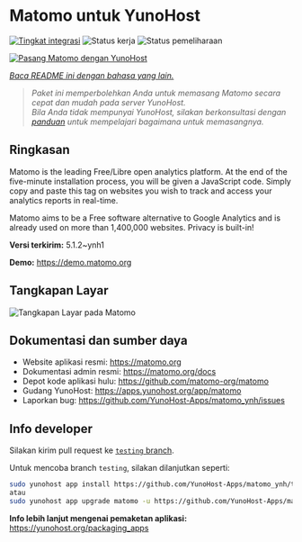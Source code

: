<!--
N.B.: README ini dibuat secara otomatis oleh <https://github.com/YunoHost/apps/tree/master/tools/readme_generator>
Ini TIDAK boleh diedit dengan tangan.
-->

# Matomo untuk YunoHost

[![Tingkat integrasi](https://dash.yunohost.org/integration/matomo.svg)](https://ci-apps.yunohost.org/ci/apps/matomo/) ![Status kerja](https://ci-apps.yunohost.org/ci/badges/matomo.status.svg) ![Status pemeliharaan](https://ci-apps.yunohost.org/ci/badges/matomo.maintain.svg)

[![Pasang Matomo dengan YunoHost](https://install-app.yunohost.org/install-with-yunohost.svg)](https://install-app.yunohost.org/?app=matomo)

*[Baca README ini dengan bahasa yang lain.](./ALL_README.md)*

> *Paket ini memperbolehkan Anda untuk memasang Matomo secara cepat dan mudah pada server YunoHost.*  
> *Bila Anda tidak mempunyai YunoHost, silakan berkonsultasi dengan [panduan](https://yunohost.org/install) untuk mempelajari bagaimana untuk memasangnya.*

## Ringkasan

Matomo is the leading Free/Libre open analytics platform. At the end of the five-minute installation process, you will be given a JavaScript code. Simply copy and paste this tag on websites you wish to track and access your analytics reports in real-time.

Matomo aims to be a Free software alternative to Google Analytics and is already used on more than 1,400,000 websites. Privacy is built-in!


**Versi terkirim:** 5.1.2~ynh1

**Demo:** <https://demo.matomo.org>

## Tangkapan Layar

![Tangkapan Layar pada Matomo](./doc/screenshots/screenshot.png)

## Dokumentasi dan sumber daya

- Website aplikasi resmi: <https://matomo.org>
- Dokumentasi admin resmi: <https://matomo.org/docs>
- Depot kode aplikasi hulu: <https://github.com/matomo-org/matomo>
- Gudang YunoHost: <https://apps.yunohost.org/app/matomo>
- Laporkan bug: <https://github.com/YunoHost-Apps/matomo_ynh/issues>

## Info developer

Silakan kirim pull request ke [`testing` branch](https://github.com/YunoHost-Apps/matomo_ynh/tree/testing).

Untuk mencoba branch `testing`, silakan dilanjutkan seperti:

```bash
sudo yunohost app install https://github.com/YunoHost-Apps/matomo_ynh/tree/testing --debug
atau
sudo yunohost app upgrade matomo -u https://github.com/YunoHost-Apps/matomo_ynh/tree/testing --debug
```

**Info lebih lanjut mengenai pemaketan aplikasi:** <https://yunohost.org/packaging_apps>
